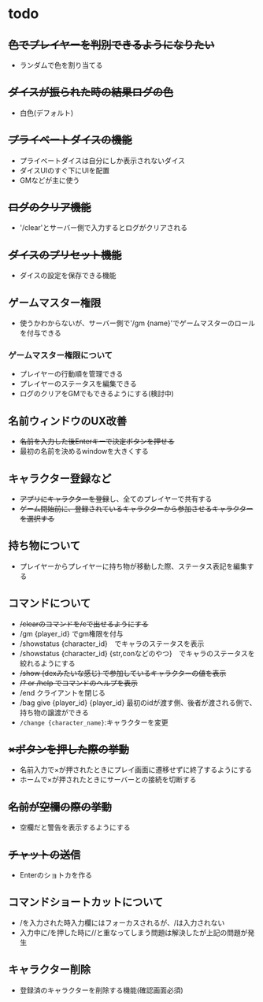 # todo

## ~~色でプレイヤーを判別できるようになりたい~~ 
- ランダムで色を割り当てる

## ~~ダイスが振られた時の結果ログの色~~
- 白色(デフォルト)

## ~~プライベートダイスの機能~~
- プライベートダイスは自分にしか表示されないダイス
- ダイスUIのすぐ下にUIを配置
- GMなどが主に使う

## ~~ログのクリア機能~~
- '/clear'とサーバー側で入力するとログがクリアされる

## ~~ダイスのプリセット機能~~
- ダイスの設定を保存できる機能

## ゲームマスター権限
- 使うかわからないが、サーバー側で'/gm {name}'でゲームマスターのロールを付与できる

### ゲームマスター権限について
- プレイヤーの行動順を管理できる
- プレイヤーのステータスを編集できる
- ログのクリアをGMでもできるようにする(検討中)


## 名前ウィンドウのUX改善
- ~~名前を入力した後Enterキーで決定ボタンを押せる~~
- 最初の名前を決めるwindowを大きくする

## キャラクター登録など
- ~~アプリにキャラクターを登録~~し、全てのプレイヤーで共有する
- ~~ゲーム開始前に、登録されているキャラクターから参加させるキャラクターを選択する~~

## 持ち物について
- プレイヤーからプレイヤーに持ち物が移動した際、ステータス表記を編集する

## コマンドについて
- ~~/clearのコマンドを/cで出せるようにする~~
- /gm {player_id} でgm権限を付与
- /showstatus {character_id}　でキャラのステータスを表示
- /showstatus {character_id} {str,conなどのやつ}　でキャラのステータスを絞れるようにする
- ~~/show {dexみたいな感じ} で参加しているキャラクターの値を表示~~
- ~~/? or /help でコマンドのヘルプを表示~~
- /end クライアントを閉じる
- /bag give {player_id} {player_id} 最初のidが渡す側、後者が渡される側で、持ち物の譲渡ができる
- `/change {character_name}`:キャラクターを変更

## ~~×ボタンを押した際の挙動~~
- 名前入力で×が押されたときにプレイ画面に遷移せずに終了するようにする
- ホームで×が押されたときにサーバーとの接続を切断する

## ~~名前が空欄の際の挙動~~
- 空欄だと警告を表示するようにする

## ~~チャットの送信~~
- Enterのショトカを作る

## コマンドショートカットについて
- /を入力された時入力欄にはフォーカスされるが、/は入力されない
- 入力中に/を押した時に//と重なってしまう問題は解決したが上記の問題が発生

## キャラクター削除
- 登録済のキャラクターを削除する機能(確認画面必須)